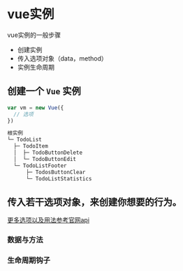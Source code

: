 # vue实例
vue实例的一般步骤
- 创建实例
- 传入选项对象（data，method）
- 实例生命周期

## 创建一个 `Vue` 实例
```javascript
var vm = new Vue({
  // 选项
})

根实例
└─ TodoList
  ├─ TodoItem
  │  ├─ TodoButtonDelete
  │  └─ TodoButtonEdit
  └─ TodoListFooter
      ├─ TodosButtonClear
      └─ TodoListStatistics
```


## 传入若干选项对象，来创建你想要的行为。
[更多选项以及用法参考官网api](https://v2.cn.vuejs.org/v2/api/#%E9%80%89%E9%A1%B9-%E6%95%B0%E6%8D%AE)

### 数据与方法



### 生命周期钩子



